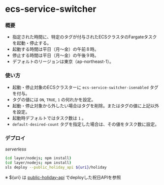 # ecs-service-switcher

### 概要

- 指定された時間に、特定のタグが付与されたECSクラスタのFargateタスクを起動・停止する。
- 起動する時間は平日（月～金）の午前８時。
- 停止する時間は平日（月～金）の午後９時。
- デフォルトのリージョンは東京（ap-northeast-1）。

### 使い方

- 起動・停止対象のECSクラスターに `ecs-service-switcher-isenabled` タグを付与。
- タグの値には `ON`, `TRUE`, `1` の何れかを設定。
- 起動・停止対象から外したい場合はタグを削除。またはタグの値に上記以外を設定。
- 起動時デフォルトではタスク数は `1` 。
- `default-desired-count` タグを指定した場合は、その値をタスク数に設定。

### デプロイ

*serverless*
```sh
(cd layer/nodejs; npm install)
(cd layer/nodejs; npm install)
sls deploy --public_holiday_api ${uri}/holiday
```

※ ${uri} は [public-holiday-api](https://github.com/ot-nemoto/public-holiday-api) でdeployした祝日APIを参照
